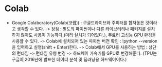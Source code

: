 # Colab
- Google Colaboratory(Colab(코랩)) : 구글드라이브와 주피터를 합쳐놓은 것이라고 생각할 수 있다.
    -> 장점 : 별도의 파이썬이나 다른 라이브러리나 패키지를 설치하지 않아도 사용이 가능하다.(미리 설치가 되어있다.), 무료러 고성능 GPU 환경을 사용할 수 있다. 
    -> Colab에 설치되어 있는 파이썬 버전 확인 : !python --version을 입력하고 실행(shift + Enter)한다.
    -> Colab에서 GPU를 사용하는 방법 : 상단의 런타임 -> 런타임 유형 변경 -> 하드웨어 가속기를 GPU로 변경해준다. (TPU는 구글이 2016년에 발표한 데이터 분석 및 딥러닝용 하드웨어이다.) 
    